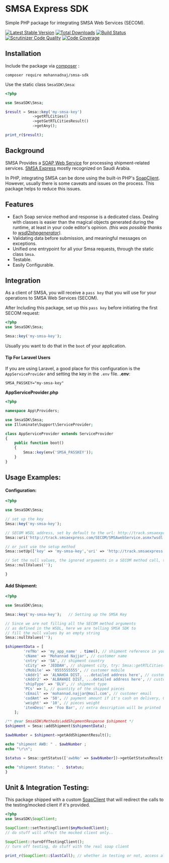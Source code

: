 # SMSA Express SDK

Simple PHP package for integrating SMSA Web Services (SECOM).

[![Latest Stable Version](https://img.shields.io/packagist/v/mohannadnaj/smsa-sdk.svg?style=flat-square)](https://packagist.org/packages/mohannadnaj/smsa-sdk)
[![Total Downloads](https://poser.pugx.org/mohannadnaj/smsa-sdk/downloads)](https://packagist.org/packages/mohannadnaj/smsa-sdk)
[![Build Status](https://travis-ci.org/MohannadNaj/smsa-sdk.svg?branch=master)](https://travis-ci.org/MohannadNaj/smsa-sdk)
[![Scrutinizer Code Quality](https://scrutinizer-ci.com/g/MohannadNaj/smsa-sdk/badges/quality-score.png?b=master)](https://scrutinizer-ci.com/g/MohannadNaj/smsa-sdk/?branch=master)
[![Code Coverage](https://scrutinizer-ci.com/g/MohannadNaj/smsa-sdk/badges/coverage.png?b=master)](https://scrutinizer-ci.com/g/MohannadNaj/smsa-sdk/?branch=master)

## Installation
Include the package via [composer](https://getcomposer.org/) :
``` shell
composer require mohannadnaj/smsa-sdk
```
Use the static class `SmsaSDK\Smsa`:
``` php
<?php

use SmsaSDK\Smsa;

$result = Smsa::key('my-smsa-key')
            ->getRTLCities()
            ->getGetRTLCitiesResult()
            ->getAny();

print_r($result);

```

## Background
SMSA Provides a [SOAP Web Service](http://track.smsaexpress.com/SECOM/SMSAwebService.asmx) for processing shipment-related services. [SMSA Express](http://www.smsaexpress.com/aboutsmsa.html) mostly recognized on Saudi Arabia.

In PHP, integrating SMSA can be done using the built-in PHP's [SoapClient](https://secure.php.net/manual/en/class.soapclient.php). However, usually there is some caveats and issues on the process. This package helps to reduce this issues.

## Features

- Each Soap service method and response is a dedicated class. Dealing with classes is easier than the magical objects generated during the runtime, at least in your code editor's opinion. *(this was possible thanks to [wsdl2phpgenerator](https://github.com/wsdl2phpgenerator/wsdl2phpgenerator)).*
- Validating data before submission, and meaningful messages on exceptions.
- Unified one entrypoint for all your Smsa requests, through the static class `Smsa`.
- Testable.
- Easily Configurable.
  
## Integration

As a client of SMSA, you will receive a `pass key` that you will use for your operations to SMSA Web Services (SECOM).

After Including this package, set up this `pass key` before initiating the first SECOM request:
```php
<?php
use SmsaSDK\Smsa;

Smsa::key('my-smsa-key');

```

Usually you want to do that in the `boot` of your application.

#### Tip For Laravel Users

If you are using Laravel, a good place for this configuration is the `AppServiceProvider` and setting the key in the `.env` file.
**.env**:
```
SMSA_PASSKEY="my-smsa-key"
```

**AppServiceProvider.php**
```php
<?php

namespace App\Providers;

use SmsaSDK\Smsa;
use Illuminate\Support\ServiceProvider;

class AppServiceProvider extends ServiceProvider
{
    public function boot()
    {
        Smsa::key(env('SMSA_PASSKEY'));
    }
}
```

## Usage Examples:

#### Configuration:

```php
<?php

use SmsaSDK\Smsa;

// set up the key
Smsa::key('my-smsa-key');

// SECOM WSDL address, set by default to the url: http://track.smsaexpress.com/SECOM/SMSAwebService.asmx?wsdl
Smsa::uri('http://track.smsaexpress.com/SECOM/SMSAwebService.asmx?wsdl');

// or just use the setup method
Smsa::setUp(['key' => 'my-smsa-key','uri' => 'http://track.smsaexpress.com/SECOM/SMSAwebService.asmx?wsdl']);

// Set the null values, the ignored arguments in a SECOM method call, to an empty string
Smsa::nullValues('');

}
```
#### Add Shipment:

```php
<?php

use SmsaSDK\Smsa;

Smsa::key('my-smsa-key');   // Setting up the SMSA Key

// Since we are not filling all the SECOM method arguments
// as defined in the WSDL, here we are telling SMSA SDK to
// fill the null values by an empty string
Smsa::nullValues(''); 

$shipmentData = [
        'refNo' => 'my_app_name' . time(), // shipment reference in your application
        'cName' => 'Mohannad Najjar', // customer name
        'cntry' => 'SA', // shipment country
        'cCity' => 'JEDDAH', // shipment city, try: Smsa::getRTLCities() to get the supported cities
        'cMobile' => '0555555555', // customer mobile
        'cAddr1' => 'ALNAHDA DIST, ...detailed address here', // customer address
        'cAddr2' => 'ALBAWADI DIST, ...detailed address here', // customer address 2
        'shipType' => 'DLV', // shipment type
        'PCs' => 1, // quantity of the shipped pieces
        'cEmail' => 'mohannad.najjar@mail.com', // customer email
        'codAmt' => '50', // payment amount if it's cash on delivery, 0 if not cash on delivery
        'weight' => '10', // pieces weight
        'itemDesc' => 'Foo Bar', // extra description will be printed
    ];

/** @var SmsaSDK\Methods\addShipmentResponse $shipment */
$shipment = Smsa::addShipment($shipmentData);

$awbNumber = $shipment->getAddShipmentResult();

echo "shipment AWB: " . $awbNumber ;
echo "\r\n";

$status = Smsa::getStatus(['awbNo' => $awbNumber])->getGetStatusResult();

echo "shipment Status: " . $status;
}
```

## Unit & Integration Testing:

This package shipped with a custom [SoapClient](src/SoapClient.php) that will redirect the calls to the testing/mocked client if it's provided.

```php
<?php
use SmsaSDK\SoapClient;

SoapClient::setTestingClient($myMockedClient);
// do stuff will affect the mocked client only..

SoapClient::turnOffTestingClient();
// turn off testing, do stuff with the real soap client

print_r(SoapClient::$lastCall); // whether in testing or not, access all the arguments passed to the SoapClient

```
